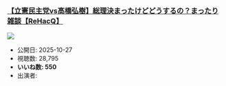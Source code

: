 ### [【立憲民主党vs高橋弘樹】総理決まったけどどうするの？まったり雑談【ReHacQ】](https://www.youtube.com/watch?v=gb289snBsWY)
[![](https://img.youtube.com/vi/gb289snBsWY/sddefault.jpg)](https://www.youtube.com/watch?v=gb289snBsWY)
-   公開日: 2025-10-27
-   視聴数: 28,795
-   **いいね数: 550**
-   出演者: 
